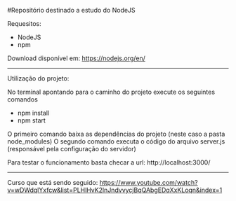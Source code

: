 #Repositório destinado a estudo do NodeJS

Requesitos: 
- NodeJS 
- npm

Download disponível em: https://nodejs.org/en/

_________________________________________________

Utilização do projeto: 

No terminal apontando para o caminho do projeto execute os seguintes comandos

- npm install       
- npm start

O primeiro comando baixa as dependências do projeto (neste caso a pasta node_modules)
O segundo comando executa o código do arquivo server.js (responsável pela configuração do servidor)

Para testar o funcionamento basta checar a url: http://localhost:3000/

_________________________________________________

Curso que está sendo seguido: https://www.youtube.com/watch?v=wDWdqlYxfcw&list=PLHlHvK2lnJndvvycjBqQAbgEDqXxKLoqn&index=1

